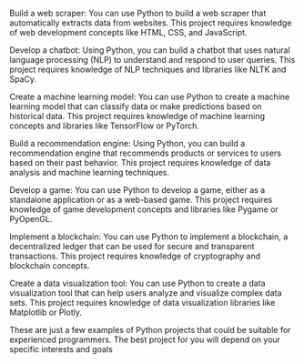 Build a web scraper: You can use Python to build a web scraper that automatically extracts data from websites. This project requires knowledge of web development concepts like HTML, CSS, and JavaScript.

Develop a chatbot: Using Python, you can build a chatbot that uses natural language processing (NLP) to understand and respond to user queries. This project requires knowledge of NLP techniques and libraries like NLTK and SpaCy.

Create a machine learning model: You can use Python to create a machine learning model that can classify data or make predictions based on historical data. This project requires knowledge of machine learning concepts and libraries like TensorFlow or PyTorch.

Build a recommendation engine: Using Python, you can build a recommendation engine that recommends products or services to users based on their past behavior. This project requires knowledge of data analysis and machine learning techniques.

Develop a game: You can use Python to develop a game, either as a standalone application or as a web-based game. This project requires knowledge of game development concepts and libraries like Pygame or PyOpenGL.

Implement a blockchain: You can use Python to implement a blockchain, a decentralized ledger that can be used for secure and transparent transactions. This project requires knowledge of cryptography and blockchain concepts.

Create a data visualization tool: You can use Python to create a data visualization tool that can help users analyze and visualize complex data sets. This project requires knowledge of data visualization libraries like Matplotlib or Plotly.

These are just a few examples of Python projects that could be suitable for experienced programmers. The best project for you will depend on your specific interests and goals
